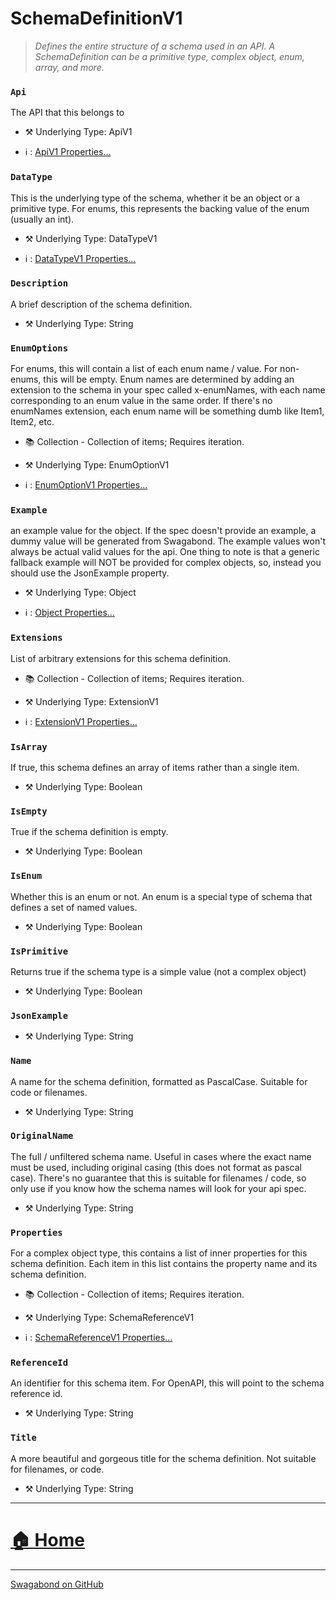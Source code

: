 # SchemaDefinitionV1

> *Defines the entire structure of a schema used in an API. A SchemaDefinition can be a primitive type, complex object, enum, array, and more.* 


### `Api`

The API that this belongs to



* ⚒️ Underlying Type: ApiV1

* ℹ️ : [ApiV1 Properties...](./ApiV1.md)



### `DataType`

This is the underlying type of the schema, whether it be an object or a primitive type. For enums, this represents the backing value of the enum (usually an int).



* ⚒️ Underlying Type: DataTypeV1

* ℹ️ : [DataTypeV1 Properties...](./DataTypeV1.md)



### `Description`

A brief description of the schema definition.



* ⚒️ Underlying Type: String



### `EnumOptions`

For enums, this will contain a list of each enum name / value.  For non-enums, this will be empty.  Enum names are determined by adding an extension to the schema in your spec called x-enumNames, with each name corresponding to an enum value in the same order. If there's no enumNames extension, each enum name will be something dumb like Item1, Item2, etc.


* 📚 Collection - Collection of items; Requires iteration.

* ⚒️ Underlying Type: EnumOptionV1

* ℹ️ : [EnumOptionV1 Properties...](./EnumOptionV1.md)



### `Example`

an example value for the object.  If the spec doesn't provide an example, a dummy value will be generated from Swagabond.  The example values won't always be actual valid values for the api. One thing to note is that a generic fallback example will NOT be provided for complex objects, so, instead you should use the JsonExample property.



* ⚒️ Underlying Type: Object

* ℹ️ : [Object Properties...](./Object.md)



### `Extensions`

List of arbitrary extensions for this schema definition.


* 📚 Collection - Collection of items; Requires iteration.

* ⚒️ Underlying Type: ExtensionV1

* ℹ️ : [ExtensionV1 Properties...](./ExtensionV1.md)



### `IsArray`

If true, this schema defines an array of items rather than a single item.



* ⚒️ Underlying Type: Boolean



### `IsEmpty`

True if the schema definition is empty.



* ⚒️ Underlying Type: Boolean



### `IsEnum`

Whether this is an enum or not. An enum is a special type of schema that defines a set of named values.



* ⚒️ Underlying Type: Boolean



### `IsPrimitive`

Returns true if the schema type is a simple value (not a complex object)



* ⚒️ Underlying Type: Boolean



### `JsonExample`





* ⚒️ Underlying Type: String



### `Name`

A name for the schema definition, formatted as PascalCase. Suitable for code or filenames.



* ⚒️ Underlying Type: String



### `OriginalName`

The full / unfiltered schema name.  Useful in cases where the exact name must be used, including original casing (this does not format as pascal case). There's no guarantee that this is suitable for filenames / code, so only use if you know how the schema names will look for your api spec.



* ⚒️ Underlying Type: String



### `Properties`

For a complex object type, this contains a list of inner properties for this schema definition. Each item in this list contains the property name and its schema definition.


* 📚 Collection - Collection of items; Requires iteration.

* ⚒️ Underlying Type: SchemaReferenceV1

* ℹ️ : [SchemaReferenceV1 Properties...](./SchemaReferenceV1.md)



### `ReferenceId`

An identifier for this schema item.  For OpenAPI, this will point to the schema reference id.



* ⚒️ Underlying Type: String



### `Title`

A more beautiful and gorgeous title for the schema definition. Not suitable for filenames, or code.



* ⚒️ Underlying Type: String



___


# [🏠 Home](./ApiV1.md)


___

[Swagabond on GitHub](https://github.com/jordanbleu/swagabond)

